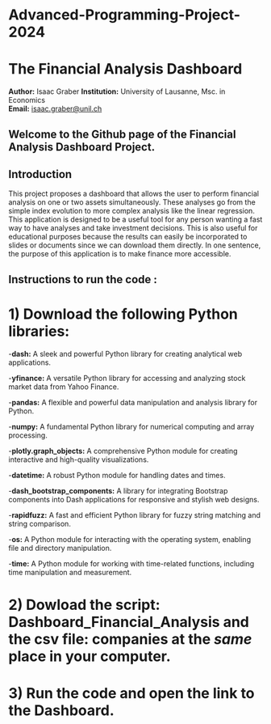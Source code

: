 # Advanced-Programming-Project-2024

# The Financial Analysis Dashboard

**Author:** Isaac Graber 
**Institution:** University of Lausanne, Msc. in Economics  
**Email:** isaac.graber@unil.ch


## Welcome to the Github page of the Financial Analysis Dashboard Project.

## Introduction

This project proposes a dashboard that allows the user to perform financial analysis on one or two assets simultaneously. These analyses go from the simple index evolution to more complex analysis like the linear regression. This application is designed to be a useful tool for any person wanting a fast way to have analyses and take investment decisions. This is also useful for educational purposes because the results can easily be incorporated to slides or documents since we can download them directly. In one sentence, the purpose of this application is to make finance more accessible.

## Instructions to run the code :
# 1) Download the following Python libraries:

-**dash:** A sleek and powerful Python library for creating analytical web applications.

-**yfinance:** A versatile Python library for accessing and analyzing stock market data from Yahoo Finance.

-**pandas:** A flexible and powerful data manipulation and analysis library for Python.

-**numpy:** A fundamental Python library for numerical computing and array processing.

-**plotly.graph_objects:** A comprehensive Python module for creating interactive and high-quality visualizations.

-**datetime:** A robust Python module for handling dates and times.

-**dash_bootstrap_components:** A library for integrating Bootstrap components into Dash applications for responsive and stylish web designs.

-**rapidfuzz:** A fast and efficient Python library for fuzzy string matching and string comparison.

-**os:** A Python module for interacting with the operating system, enabling file and directory manipulation.

-**time:** A Python module for working with time-related functions, including time manipulation and measurement.

# 2) Dowload the script: Dashboard_Financial_Analysis and the csv file: companies at the *same* place in your computer.

# 3) Run the code and open the link to the Dashboard.
